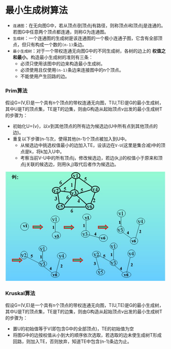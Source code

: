 # 最小生成树算法

- `连通图`：在无向图G中，若从顶点i到顶点j有路径，则称顶点i和顶点j是连通的。若图G中任意两个顶点都连通，则称G为连通图。
- `生成树`：一个连通图的生成树是该连通图的一个极小连通子图，它含有全部顶点，但只有构成一个数的`(n-1)`条边。
- `最小生成树`：对于一个带权连通无向图G中的不同生成树，各树的边上的 **权值之和最小**。构造最小生成树的准则有三条：
  - 必须只使用该图中的边来构造最小生成树。
  - 必须使用且仅使用`(n-1)`条边来连接图中的n个顶点。
  - 不能使用产生回路的边。

### Prim算法

假设G=(V,E)是一个具有n个顶点的带权连通无向图，T(U,TE)是G的最小生成树，其中U是T的顶点集，TE是T的边集，则由G构造从起始顶点v出发的最小生成树T的步骤为：

- 初始化U={v}，以v到其他顶点的所有边为候选边(U中所有点到其他顶点的边)。
- 重复以下步骤(n-1)次，使得其他(n-1)个顶点被加入到U中。
  - 从候选边中挑选权值最小的边加入TE，设该边在`V-U`(这里是集合减)中的顶点是k，将k加入U中。
  - 考察当前V-U中的所有顶点j，修改候选边，若边(k,j)的权值小于原来和顶点j关联的候选边，则用(k,j)取代后者作为候选边。

![img](../../image/prim.jpg)

### Kruskal算法

假设G=(V,E)是一个具有n个顶点的带权连通无向图，T(U,TE)是G的最小生成树，其中U是T的顶点集，TE是T的边集，则由G构造从起始顶点v出发的最小生成树T的步骤为：

- 置U的初始值等于V(即包含G中的全部顶点)，TE的初始值为空
- 将图G中的边按权值从小到大的顺序依次选取，若选取的边未使生成树T形成回路，则加入TE，否则放弃，知道TE中包含(n-1)条边为止。